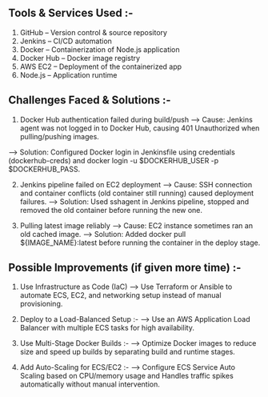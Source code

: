 ## Tools & Services Used :-

1. GitHub – Version control & source repository
2. Jenkins – CI/CD automation
3. Docker – Containerization of Node.js application
4. Docker Hub – Docker image registry
5. AWS EC2 – Deployment of the containerized app
6. Node.js – Application runtime


## Challenges Faced & Solutions :-
1. Docker Hub authentication failed during build/push
--> Cause: Jenkins agent was not logged in to Docker Hub, causing 401 Unauthorized when pulling/pushing images.

--> Solution: Configured Docker login in Jenkinsfile using credentials (dockerhub-creds) and docker login -u $DOCKERHUB_USER -p $DOCKERHUB_PASS.

2. Jenkins pipeline failed on EC2 deployment
--> Cause: SSH connection and container conflicts (old container still running) caused deployment failures.
--> Solution: Used sshagent in Jenkins pipeline, stopped and removed the old container before running the new one.

3. Pulling latest image reliably
--> Cause: EC2 instance sometimes ran an old cached image.
--> Solution: Added docker pull ${IMAGE_NAME}:latest before running the container in the deploy stage.


## Possible Improvements (if given more time) :-
1. Use Infrastructure as Code (IaC)
--> Use Terraform or Ansible to automate ECS, EC2, and networking setup instead of manual provisioning.

2. Deploy to a Load-Balanced Setup :-
--> Use an AWS Application Load Balancer with multiple ECS tasks for high availability.

3. Use Multi-Stage Docker Builds :-
--> Optimize Docker images to reduce size and speed up builds by separating build and runtime stages.

4. Add Auto-Scaling for ECS/EC2 :-
--> Configure ECS Service Auto Scaling based on CPU/memory usage and Handles traffic spikes automatically without manual intervention.